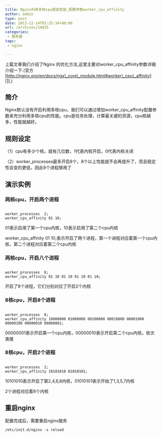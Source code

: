 ```yaml
---
title: Nginx利用多核cpu提高性能_配置参数worker_cpu_affinity
author: admin
type: post
date: 2013-12-14T03:25:34+00:00
url: /archives/14835
categories:
 - 服务器
tags:
 - nginx

---
```

上篇文章我们介绍了Nginx 的优化方法,这里主要对worker\_cpu\_affinity参数详细介绍一下.(官方[http://nginx.org/en/docs/ngx\_core\_module.html#worker\_cpu\_affinity][1] )
[
][2]

## 简介

Nginx默认没有开启利用多核cpu，我们可以通过增加worker_cpu_affinity配置参数来充分利用多核cpu的性能。cpu是任务处理，计算最关键的资源，cpu核越多，性能就越好。

## 规则设定

（1）cpu有多少个核，就有几位数，1代表内核开启，0代表内核关闭

（2）worker_processes最多开启8个，8个以上性能就不会再提升了，而且稳定性会变的更低，因此8个进程够用了

## 演示实例

### **两核cpu，开启两个进程**

```

worker_processes  2;
worker_cpu_affinity 01 10;

```

01表示启用了第一个cpu内核，10表示启用了第二个cpu内核


worker_cpu_affinity 01 10;表示开启了两个进程，第一个进程对应着第一个cpu内核，第二个进程对应着第二个cpu内核

### **两核cpu，开启八个进程**

```

worker_processes  8;
worker_cpu_affinity 01 10 01 10 01 10 01 10;

```

开启了8个进程，它们分别对应了开启2个内核


### **8核cpu，开启8个进程**

```

worker_processes  8;
worker_cpu_affinity 10000000 01000000 00100000 00010000 00001000 00000100 00000010 00000001;

```

00000001表示开启第一个cpu内核，00000010表示开启第二个cpu内核，依次类推


### **8核cpu，开启2个进程**

```

worker_processes  2;
worker_cpu_affinity 10101010 01010101;

```

10101010表示开启了第2,4,6,8内核，01010101表示开始了1,3,5,7内核


2个进程对应着8个内核


## 重启nginx

配置完成后，需要重启nginx服务


```
/etc/init.d/nginx -s reload
```

[1]: http://nginx.org/en/docs/ngx_core_module.html#worker_cpu_affinity
[2]: # "收起"